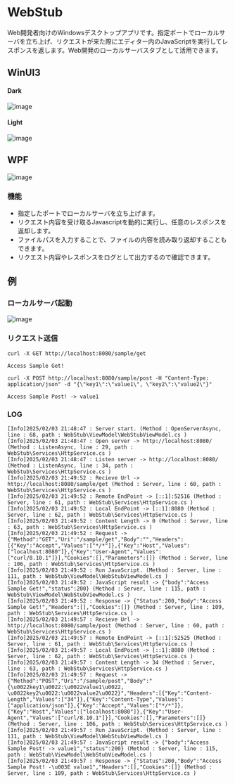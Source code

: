 # WebStub 
Web開発者向けのWindowsデスクトップアプリです。指定ポートでローカルサーバを立ち上げ、リクエストが来た際にエディター内のJavaScriptを実行してレスポンスを返します。Web開発のローカルサーバスタブとして活用できます。

## WinUI3

#### Dark
![image](https://github.com/user-attachments/assets/3dc26114-ada7-4ab3-bc6c-cc275d259dce)

#### Light
![image](https://github.com/user-attachments/assets/65493b22-0c90-4312-9b60-7517917e5801)

## WPF
![image](https://github.com/user-attachments/assets/aa98ef73-fabd-4581-8a31-e2a3731a0bc1)

### 機能 
 - 指定したポートでローカルサーバを立ち上げます。
 - リクエスト内容を受け取るJavascriptを動的に実行し、任意のレスポンスを返却します。
 - ファイルパスを入力することで、ファイルの内容を読み取り返却することもできます。
 - リクエスト内容やレスポンスをログとして出力するので確認できます。

## 例

### ローカルサーバ起動
![image](https://github.com/user-attachments/assets/6e6cfd03-9696-41a6-bb0b-33e0cafef7f2)

### リクエスト送信

```
curl -X GET http://localhost:8080/sample/get

﻿Access Sample Get!
```

```
curl -X POST http://localhost:8080/sample/post -H "Content-Type: application/json" -d "{\"key1\":\"value1\", \"key2\":\"value2\"}"

Access Sample Post! -> value1
```

### LOG
```
[Info]2025/02/03 21:48:47 : Server start. (Method : OpenServerAsync, line : 68, path : WebStub\ViewModel\WebStubViewModel.cs )
[Info]2025/02/03 21:48:47 : Open server -> http://localhost:8080/ (Method : ListenAsync, line : 29, path : WebStub\Services\HttpService.cs )
[Info]2025/02/03 21:48:47 : Listen server -> http://localhost:8080/ (Method : ListenAsync, line : 34, path : WebStub\Services\HttpService.cs )
[Info]2025/02/03 21:49:52 : Recieve Url -> http://localhost:8080/sample/get (Method : Server, line : 60, path : WebStub\Services\HttpService.cs )
[Info]2025/02/03 21:49:52 : Remote EndPoint -> [::1]:52516 (Method : Server, line : 61, path : WebStub\Services\HttpService.cs )
[Info]2025/02/03 21:49:52 : Local EndPoint -> [::1]:8080 (Method : Server, line : 62, path : WebStub\Services\HttpService.cs )
[Info]2025/02/03 21:49:52 : Content Length -> 0 (Method : Server, line : 63, path : WebStub\Services\HttpService.cs )
[Info]2025/02/03 21:49:52 : Request -> {"Method":"GET","Uri":"/sample/get","Body":"","Headers":[{"Key":"Accept","Values":["*/*"]},{"Key":"Host","Values":["localhost:8080"]},{"Key":"User-Agent","Values":["curl/8.10.1"]}],"Cookies":[],"Parameters":[]} (Method : Server, line : 106, path : WebStub\Services\HttpService.cs )
[Info]2025/02/03 21:49:52 : Run JavaScript. (Method : Server, line : 111, path : WebStub\ViewModel\WebStubViewModel.cs )
[Info]2025/02/03 21:49:52 : JavaScript result -> {"body":"Access Sample Get!","status":200} (Method : Server, line : 115, path : WebStub\ViewModel\WebStubViewModel.cs )
[Info]2025/02/03 21:49:52 : Response -> {"Status":200,"Body":"Access Sample Get!","Headers":[],"Cookies":[]} (Method : Server, line : 109, path : WebStub\Services\HttpService.cs )
[Info]2025/02/03 21:49:57 : Recieve Url -> http://localhost:8080/sample/post (Method : Server, line : 60, path : WebStub\Services\HttpService.cs )
[Info]2025/02/03 21:49:57 : Remote EndPoint -> [::1]:52525 (Method : Server, line : 61, path : WebStub\Services\HttpService.cs )
[Info]2025/02/03 21:49:57 : Local EndPoint -> [::1]:8080 (Method : Server, line : 62, path : WebStub\Services\HttpService.cs )
[Info]2025/02/03 21:49:57 : Content Length -> 34 (Method : Server, line : 63, path : WebStub\Services\HttpService.cs )
[Info]2025/02/03 21:49:57 : Request -> {"Method":"POST","Uri":"/sample/post","Body":"{\u0022key1\u0022:\u0022value1\u0022, \u0022key2\u0022:\u0022value2\u0022}","Headers":[{"Key":"Content-Length","Values":["34"]},{"Key":"Content-Type","Values":["application/json"]},{"Key":"Accept","Values":["*/*"]},{"Key":"Host","Values":["localhost:8080"]},{"Key":"User-Agent","Values":["curl/8.10.1"]}],"Cookies":[],"Parameters":[]} (Method : Server, line : 106, path : WebStub\Services\HttpService.cs )
[Info]2025/02/03 21:49:57 : Run JavaScript. (Method : Server, line : 111, path : WebStub\ViewModel\WebStubViewModel.cs )
[Info]2025/02/03 21:49:57 : JavaScript result -> {"body":"Access Sample Post! -> value1","status":200} (Method : Server, line : 115, path : WebStub\ViewModel\WebStubViewModel.cs )
[Info]2025/02/03 21:49:57 : Response -> {"Status":200,"Body":"Access Sample Post! -\u003E value1","Headers":[],"Cookies":[]} (Method : Server, line : 109, path : WebStub\Services\HttpService.cs )
```
